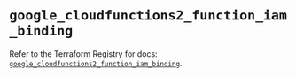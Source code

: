 # `google_cloudfunctions2_function_iam_binding`

Refer to the Terraform Registry for docs: [`google_cloudfunctions2_function_iam_binding`](https://registry.terraform.io/providers/hashicorp/google/6.24.0/docs/resources/cloudfunctions2_function_iam_binding).
